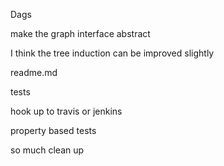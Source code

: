 Dags

make the graph interface abstract

I think the tree induction can be improved slightly

readme.md

tests

hook up to travis or jenkins

property based tests

so much clean up
